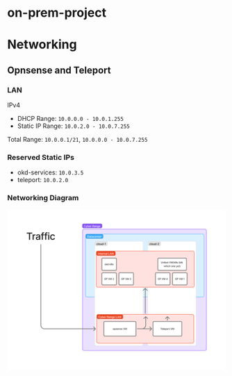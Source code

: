 # on-prem-project

# Networking
## Opnsense and Teleport
### LAN
IPv4
- DHCP Range: `10.0.0.0 - 10.0.1.255`
- Static IP Range: `10.0.2.0 - 10.0.7.255`

Total Range: `10.0.0.1/21`, `10.0.0.0 - 10.0.7.255`

### Reserved Static IPs
- okd-services: `10.0.3.5`
- teleport: `10.0.2.0`

### Networking Diagram
![Networking Diagram](./images/network-diagram)

